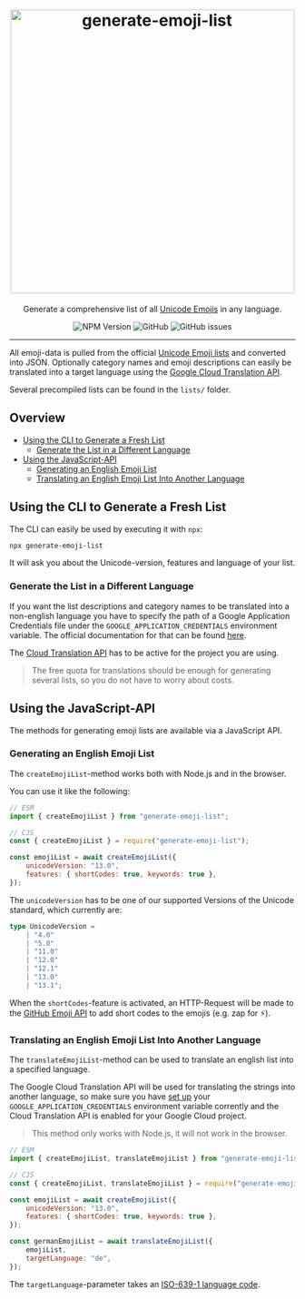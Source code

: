 <div align="center">
    <p align="center">
        <h1 align="center"><img src="https://raw.githubusercontent.com/leodr/generate-emoji-list/main/assets/logo.png" width="500px" alt="generate-emoji-list" /></h1>
    </p>
    <p align="center">
        Generate a comprehensive list of all <a href="https://unicode.org/emoji/charts/full-emoji-list.html">Unicode Emojis</a> in any language.
    </p>
    <p align="center">
        <img alt="NPM Version" src="https://img.shields.io/npm/v/generate-emoji-list?style=for-the-badge" />
        <img alt="GitHub" src="https://img.shields.io/github/license/leodr/generate-emoji-list?style=for-the-badge">
        <img alt="GitHub issues" src="https://img.shields.io/github/issues-raw/leodr/generate-emoji-list?style=for-the-badge">
    </p>
</div>

---

All emoji-data is pulled from the official
[Unicode Emoji lists](https://unicode.org/Public/emoji/) and converted into
JSON. Optionally category names and emoji descriptions can easily be translated
into a target language using the
[Google Cloud Translation API](https://cloud.google.com/translate).

Several precompiled lists can be found in the `lists/` folder.

## Overview

-   [Using the CLI to Generate a Fresh List](#using-the-cli-to-generate-a-fresh-list)
    -   [Generate the List in a Different Language](#generate-the-list-in-a-different-language)
-   [Using the JavaScript-API](#using-the-javascript-api)
    -   [Generating an English Emoji List](#generating-an-english-emoji-list)
    -   [Translating an English Emoji List Into Another Language](#translating-an-english-emoji-list-into-another-language)

## Using the CLI to Generate a Fresh List

The CLI can easily be used by executing it with `npx`:

```bash
npx generate-emoji-list
```

It will ask you about the Unicode-version, features and language of your list.

### Generate the List in a Different Language

If you want the list descriptions and category names to be translated into a
non-english language you have to specify the path of a Google Application
Credentials file under the `GOOGLE_APPLICATION_CREDENTIALS` environment
variable. The official documentation for that can be found
[here](https://cloud.google.com/docs/authentication/getting-started).

The [Cloud Translation API](https://cloud.google.com/translate) has to be active
for the project you are using.

> The free quota for translations should be enough for generating several lists,
> so you do not have to worry about costs.

## Using the JavaScript-API

The methods for generating emoji lists are available via a JavaScript API.

### Generating an English Emoji List

The `createEmojiList`-method works both with Node.js and in the browser.

You can use it like the following:

```js
// ESM
import { createEmojiList } from "generate-emoji-list";

// CJS
const { createEmojiList } = require("generate-emoji-list");

const emojiList = await createEmojiList({
    unicodeVersion: "13.0",
    features: { shortCodes: true, keywords: true },
});
```

The `unicodeVersion` has to be one of our supported Versions of the Unicode
standard, which currently are:

```ts
type UnicodeVersion =
    | "4.0"
    | "5.0"
    | "11.0"
    | "12.0"
    | "12.1"
    | "13.0"
    | "13.1";
```

When the `shortCodes`-feature is activated, an HTTP-Request will be made to the
[GitHub Emoji API](https://api.github.com/emojis) to add short codes to the
emojis (e.g. zap for ⚡️).

### Translating an English Emoji List Into Another Language

The `translateEmojiList`-method can be used to translate an english list into a
specified language.

The Google Cloud Translation API will be used for translating the strings into
another language, so make sure you have
[set up](https://cloud.google.com/docs/authentication/getting-started) your
`GOOGLE_APPLICATION_CREDENTIALS` environment variable corrently and the Cloud
Translation API is enabled for your Google Cloud project.

> This method only works with Node.js, it will not work in the browser.

```js
// ESM
import { createEmojiList, translateEmojiList } from "generate-emoji-list";

// CJS
const { createEmojiList, translateEmojiList } = require("generate-emoji-list");

const emojiList = await createEmojiList({
    unicodeVersion: "13.0",
    features: { shortCodes: true, keywords: true },
});

const germanEmojiList = await translateEmojiList({
    emojiList,
    targetLanguage: "de",
});
```

The `targetLanguage`-parameter takes an
[ISO-639-1 language code](https://en.wikipedia.org/wiki/List_of_ISO_639-1_codes).
